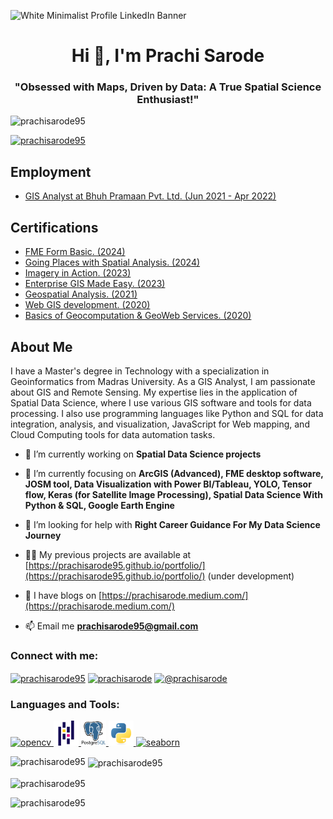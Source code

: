 ![White Minimalist Profile LinkedIn Banner](https://github.com/prachisarode95/prachisarode95/assets/60979131/a9e94a2c-5440-48eb-a219-81f8ff350361)

<h1 align="center">Hi 👋, I'm Prachi Sarode</h1>
<h3 align="center">"Obsessed with Maps, Driven by Data: A True Spatial Science Enthusiast!"</h3>

<p align="left"> <img src="https://komarev.com/ghpvc/?username=prachisarode95&label=Profile%20views&color=0e75b6&style=flat" alt="prachisarode95" /> </p>

<p align="left"> <a href="https://github.com/ryo-ma/github-profile-trophy"><img src="https://github-profile-trophy.vercel.app/?username=prachisarode95" alt="prachisarode95" /></a> </p>

## Employment
- [GIS Analyst at Bhuh Pramaan Pvt. Ltd. (Jun 2021 - Apr 2022)](https://www.bhuhpramaan.com/)

## Certifications
- [FME Form Basic. (2024)](https://verify.skilljar.com/c/5cvpk3nsgupu)
- [Going Places with Spatial Analysis. (2024)](https://www.esri.com/training/TrainingRecord/Certificate/prachisarode/64d73e7294a0e87b34be7d5d/-330)
- [Imagery in Action. (2023)](https://www.esri.com/training/TrainingRecord/Certificate/prachisarode/64d77d6894a0e87b34c114eb/-330)
- [Enterprise GIS Made Easy. (2023)](https://www.udemy.com/course/enterprise-gis-made-easy/)
- [Geospatial Analysis. (2021)](https://www.kaggle.com/learn/certification/prachisarode/geospatial-analysis)
- [Web GIS development. (2020)](https://www.udemy.com/certificate/UC-4daf6dfd-9162-48b7-bed1-c666a6db4978/)
- [Basics of Geocomputation & GeoWeb Services. (2020)](https://eclass.iirs.gov.in/offline-session)

## About Me
I have a Master's degree in Technology with a specialization in Geoinformatics from Madras University. As a GIS Analyst, I am passionate about GIS and Remote Sensing. My expertise lies in the application of Spatial Data Science, where I use various GIS software and tools for data processing. I also use programming languages like Python and SQL for data integration, analysis, and visualization, JavaScript for Web mapping, and Cloud Computing tools for data automation tasks.

- 🔭 I’m currently working on **Spatial Data Science projects**

- 🌱 I’m currently focusing on **ArcGIS (Advanced), FME desktop software, JOSM tool, Data Visualization with Power BI/Tableau, YOLO, Tensor flow, Keras (for Satellite Image Processing), Spatial Data Science With Python & SQL, Google Earth Engine**

- 🤝 I’m looking for help with **Right Career Guidance For My Data Science Journey**

- 👨‍💻 My previous projects are available at [https://prachisarode95.github.io/portfolio/](https://prachisarode95.github.io/portfolio/) (under development)

- 📝 I have blogs on [https://prachisarode.medium.com/](https://prachisarode.medium.com/)

- 📫 Email me **prachisarode95@gmail.com**

<h3 align="left">Connect with me:</h3>
<p align="left">
<!-- <a href="https://dev.to/@prachisarode" target="blank"><img align="center" src="https://raw.githubusercontent.com/rahuldkjain/github-profile-readme-generator/master/src/images/icons/Social/devto.svg" alt="@prachisarode" height="30" width="40" /></a> -->
<a href="https://linkedin.com/in/prachisarode95" target="blank"><img align="center" src="https://raw.githubusercontent.com/rahuldkjain/github-profile-readme-generator/master/src/images/icons/Social/linked-in-alt.svg" alt="prachisarode95" height="30" width="40" /></a>
<a href="https://kaggle.com/prachisarode" target="blank"><img align="center" src="https://raw.githubusercontent.com/rahuldkjain/github-profile-readme-generator/master/src/images/icons/Social/kaggle.svg" alt="prachisarode" height="30" width="40" /></a>
<a href="https://medium.com/@prachisarode" target="blank"><img align="center" src="https://raw.githubusercontent.com/rahuldkjain/github-profile-readme-generator/master/src/images/icons/Social/medium.svg" alt="@prachisarode" height="30" width="40" /></a>
<!-- <a href="https://auth.geeksforgeeks.org/user/prachisarode95" target="blank"><img align="center" src="https://raw.githubusercontent.com/rahuldkjain/github-profile-readme-generator/master/src/images/icons/Social/geeks-for-geeks.svg" alt="prachisarode95" height="30" width="40" /></a> -->
</p>

<h3 align="left">Languages and Tools:</h3>
<p align="left"> <a href="https://opencv.org/" target="_blank" rel="noreferrer"> <img src="https://www.vectorlogo.zone/logos/opencv/opencv-icon.svg" alt="opencv" width="40" height="40"/> </a> <a href="https://pandas.pydata.org/" target="_blank" rel="noreferrer"> <img src="https://raw.githubusercontent.com/devicons/devicon/2ae2a900d2f041da66e950e4d48052658d850630/icons/pandas/pandas-original.svg" alt="pandas" width="40" height="40"/> </a> <a href="https://www.postgresql.org" target="_blank" rel="noreferrer"> <img src="https://raw.githubusercontent.com/devicons/devicon/master/icons/postgresql/postgresql-original-wordmark.svg" alt="postgresql" width="40" height="40"/> </a> <a href="https://www.python.org" target="_blank" rel="noreferrer"> <img src="https://raw.githubusercontent.com/devicons/devicon/master/icons/python/python-original.svg" alt="python" width="40" height="40"/> </a> <a href="https://seaborn.pydata.org/" target="_blank" rel="noreferrer"> <img src="https://seaborn.pydata.org/_images/logo-mark-lightbg.svg" alt="seaborn" width="40" height="40"/> </a> </p>

<p><img align="left" src="https://github-readme-stats.vercel.app/api/top-langs?username=prachisarode95&show_icons=true&locale=en&layout=compact" alt="prachisarode95" /></p>

<p>&nbsp;<img align="center" src="https://github-readme-stats.vercel.app/api?username=prachisarode95&show_icons=true&locale=en" alt="prachisarode95" /></p>

<p><img align="center" src="https://github-readme-streak-stats.herokuapp.com/?user=prachisarode95&" alt="prachisarode95" /></p>


<p align="left"><img src="https://komarev.com/ghpvc/?username=prachisarode95&label=Profile%20views&color=0e75b6&style=flat" alt="prachisarode95" /></p>
